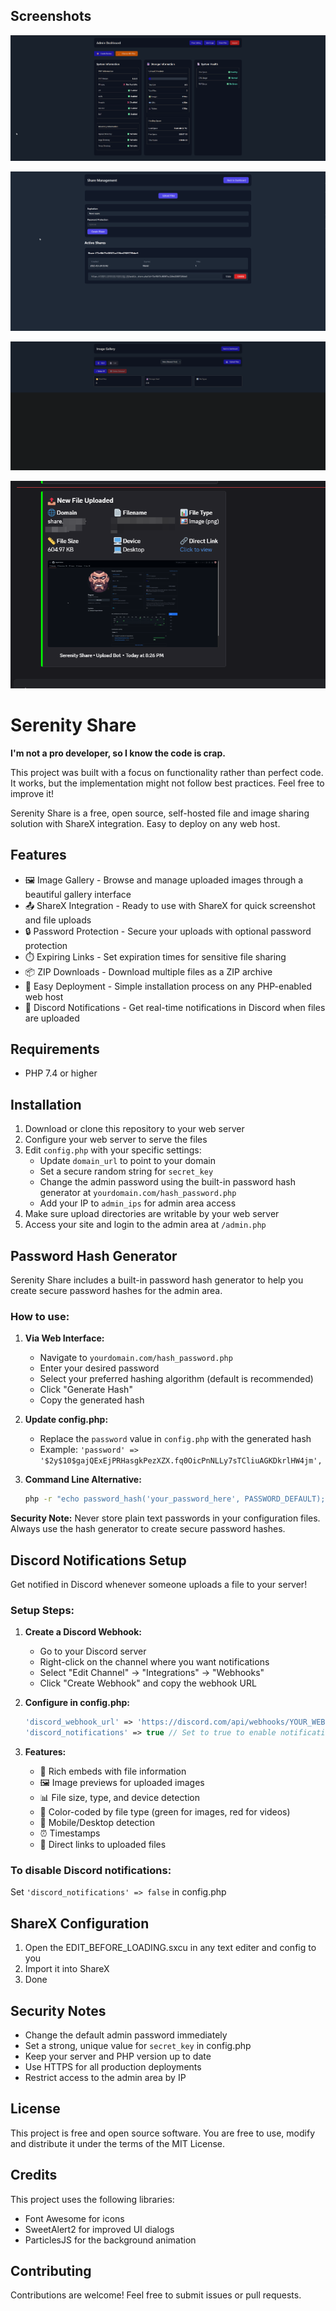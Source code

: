## Screenshots

![Dashboard](assets/images/dash.png)

![File Sharing](assets/images/share.png)

![Gallery View](assets/images/gallery.png)

![Discord Notifications](assets/images/Discord_JmpQF3inS7.png)





# Serenity Share

**I'm not a pro developer, so I know the code is crap.**

This project was built with a focus on functionality rather than perfect code. It works, but the implementation might not follow best practices. Feel free to improve it!

Serenity Share is a free, open source, self-hosted file and image sharing solution with ShareX integration. Easy to deploy on any web host.

## Features

- 🖼️ Image Gallery - Browse and manage uploaded images through a beautiful gallery interface
- 📤 ShareX Integration - Ready to use with ShareX for quick screenshot and file uploads
- 🔒 Password Protection - Secure your uploads with optional password protection
- ⏱️ Expiring Links - Set expiration times for sensitive file sharing
- 📦 ZIP Downloads - Download multiple files as a ZIP archive
- 🚀 Easy Deployment - Simple installation process on any PHP-enabled web host
- 💬 Discord Notifications - Get real-time notifications in Discord when files are uploaded

## Requirements

- PHP 7.4 or higher

## Installation

1. Download or clone this repository to your web server
2. Configure your web server to serve the files
3. Edit `config.php` with your specific settings:
   - Update `domain_url` to point to your domain
   - Set a secure random string for `secret_key`
   - Change the admin password using the built-in password hash generator at `yourdomain.com/hash_password.php`
   - Add your IP to `admin_ips` for admin area access
4. Make sure upload directories are writable by your web server
5. Access your site and login to the admin area at `/admin.php`

## Password Hash Generator

Serenity Share includes a built-in password hash generator to help you create secure password hashes for the admin area.

### How to use:

1. **Via Web Interface:**
   - Navigate to `yourdomain.com/hash_password.php`
   - Enter your desired password
   - Select your preferred hashing algorithm (default is recommended)
   - Click "Generate Hash"
   - Copy the generated hash

2. **Update config.php:**
   - Replace the `password` value in `config.php` with the generated hash
   - Example: `'password' => '$2y$10$gajQExEjPRHasgkPezXZX.fq0OicPnNLLy7sTCliuAGKDkrlHW4jm',`

3. **Command Line Alternative:**
   ```bash
   php -r "echo password_hash('your_password_here', PASSWORD_DEFAULT);"
   ```

**Security Note:** Never store plain text passwords in your configuration files. Always use the hash generator to create secure password hashes.

## Discord Notifications Setup

Get notified in Discord whenever someone uploads a file to your server!

### Setup Steps:

1. **Create a Discord Webhook:**
   - Go to your Discord server
   - Right-click on the channel where you want notifications
   - Select "Edit Channel" → "Integrations" → "Webhooks"
   - Click "Create Webhook" and copy the webhook URL

2. **Configure in config.php:**
   ```php
   'discord_webhook_url' => 'https://discord.com/api/webhooks/YOUR_WEBHOOK_URL_HERE',
   'discord_notifications' => true // Set to true to enable notifications
   ```

3. **Features:**
   - 🎨 Rich embeds with file information
   - 🖼️ Image previews for uploaded images
   - 📊 File size, type, and device detection
   - 🎯 Color-coded by file type (green for images, red for videos)
   - 📱 Mobile/Desktop detection
   - ⏰ Timestamps
   - 🔗 Direct links to uploaded files

### To disable Discord notifications:
Set `'discord_notifications' => false` in config.php

## ShareX Configuration

1. Open the EDIT_BEFORE_LOADING.sxcu in any text editer and config to you
2. Import it into ShareX
3. Done

## Security Notes

- Change the default admin password immediately
- Set a strong, unique value for `secret_key` in config.php
- Keep your server and PHP version up to date
- Use HTTPS for all production deployments
- Restrict access to the admin area by IP

## License

This project is free and open source software. You are free to use, modify and distribute it under the terms of the MIT License.

## Credits

This project uses the following libraries:

- Font Awesome for icons
- SweetAlert2 for improved UI dialogs
- ParticlesJS for the background animation

## Contributing

Contributions are welcome! Feel free to submit issues or pull requests.
